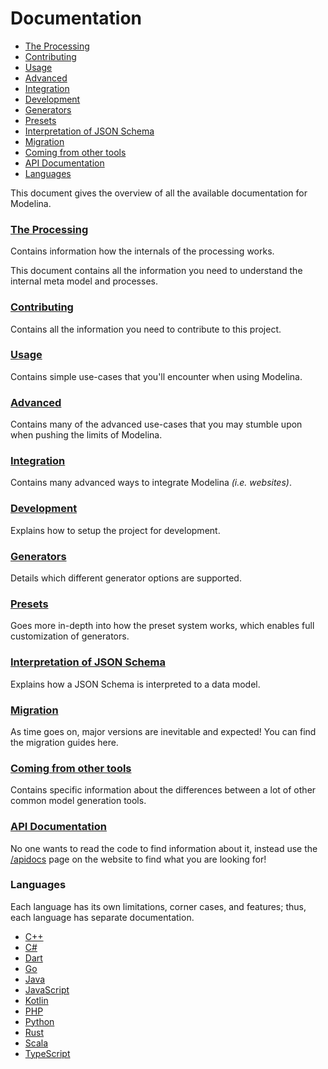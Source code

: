 # Documentation

<!-- toc is generated with GitHub Actions do not remove toc markers -->

<!-- toc -->

- [The Processing](#the-processing)
- [Contributing](#contributing)
- [Usage](#usage)
- [Advanced](#advanced)
- [Integration](#integration)
- [Development](#development)
- [Generators](#generators)
- [Presets](#presets)
- [Interpretation of JSON Schema](#interpretation-of-json-schema)
- [Migration](#migration)
- [Coming from other tools](#coming-from-other-tools)
- [API Documentation](#api-documentation)
- [Languages](#languages)

<!-- tocstop -->

This document gives the overview of all the available documentation for Modelina.

### [The Processing](./input-processing.md)
Contains information how the internals of the processing works.

This document contains all the information you need to understand the internal meta model and processes.

### [Contributing](./contributing.md)
Contains all the information you need to contribute to this project.

### [Usage](./usage.md)
Contains simple use-cases that you'll encounter when using Modelina.

### [Advanced](./advanced.md)
Contains many of the advanced use-cases that you may stumble upon when pushing the limits of Modelina.

### [Integration](./integration.md)
Contains many advanced ways to integrate Modelina _(i.e. websites)_. 

### [Development](./development.md)
Explains how to setup the project for development. 

### [Generators](./generators.md)
Details which different generator options are supported.

### [Presets](./presets.md)
Goes more in-depth into how the preset system works, which enables full customization of generators.

### [Interpretation of JSON Schema](./inputs/json_schema.md)
Explains how a JSON Schema is interpreted to a data model.

### [Migration](./migrations/README.md)
As time goes on, major versions are inevitable and expected! You can find the migration guides here.

### [Coming from other tools](./other-tools.md)
Contains specific information about the differences between a lot of other common model generation tools. 

### [API Documentation](https://modelina.org/apidocs)

No one wants to read the code to find information about it, instead use the [/apidocs](https://modelina.org/apidocs) page on the website to find what you are looking for!

### Languages
Each language has its own limitations, corner cases, and features; thus, each language has separate documentation.
- [C++](./languages/Cplusplus.md)
- [C#](./languages/Csharp.md)
- [Dart](./languages/Dart.md)
- [Go](./languages/Go.md)
- [Java](./languages/Java.md)
- [JavaScript](./languages/JavaScript.md)
- [Kotlin](./languages/Kotlin.md)
- [PHP](./languages/Php.md)
- [Python](./languages/Python.md)
- [Rust](./languages/Rust.md)
- [Scala](./languages/Scala.md)
- [TypeScript](./languages/TypeScript.md)

